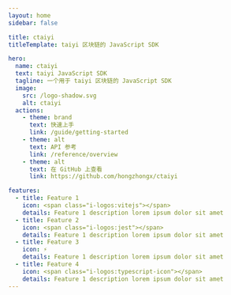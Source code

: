 ```yaml
---
layout: home
sidebar: false

title: ctaiyi
titleTemplate: taiyi 区块链的 JavaScript SDK

hero:
  name: ctaiyi
  text: taiyi JavaScript SDK
  tagline: 一个用于 taiyi 区块链的 JavaScript SDK
  image:
    src: /logo-shadow.svg
    alt: ctaiyi
  actions:
    - theme: brand
      text: 快速上手
      link: /guide/getting-started
    - theme: alt
      text: API 参考
      link: /reference/overview
    - theme: alt
      text: 在 GitHub 上查看
      link: https://github.com/hongzhongx/ctaiyi

features:
  - title: Feature 1
    icon: <span class="i-logos:vitejs"></span>
    details: Feature 1 description lorem ipsum dolor sit amet
  - title: Feature 2
    icon: <span class="i-logos:jest"></span>
    details: Feature 1 description lorem ipsum dolor sit amet
  - title: Feature 3
    icon: ⚡
    details: Feature 1 description lorem ipsum dolor sit amet
  - title: Feature 4
    icon: <span class="i-logos:typescript-icon"></span>
    details: Feature 1 description lorem ipsum dolor sit amet
---
```

